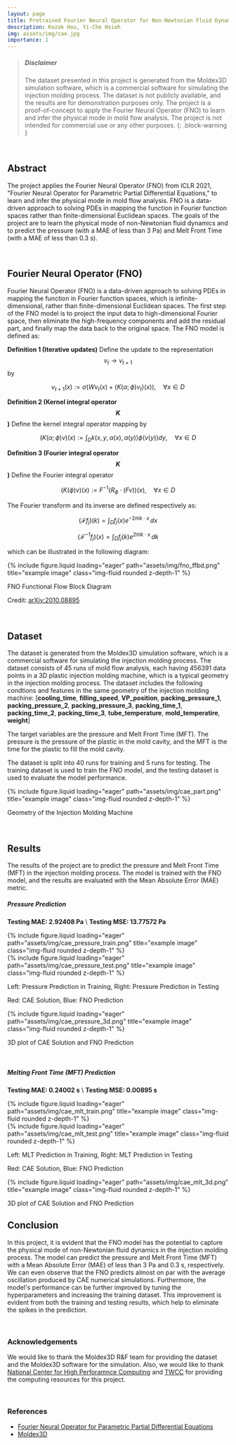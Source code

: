```yaml
---
layout: page
title: Pretrained Fourier Neural Operator for Non-Newtonian Fluid Dynamics
description: Kozak Hou, Yi-Che Hsieh
img: assets/img/cae.jpg
importance: 1
---
```


> ##### Disclaimer
>
> The dataset presented in this project is generated from the Moldex3D simulation software, which is a commercial software for simulating the injection molding process. The dataset is not publicly available, and the results are for demonstration purposes only. The project is a proof-of-concept to apply the Fourier Neural Operator (FNO) to learn and infer the physical mode in mold flow analysis. The project is not intended for commercial use or any other purposes.
{: .block-warning }

<br>

## Abstract
The project applies the Fourier Neural Operator (FNO) from ICLR 2021, "Fourier Neural Operator for Parametric Partial Differential Equations," to learn and infer the physical mode in mold flow analysis. FNO is a data-driven approach to solving PDEs in mapping the function in Fourier function spaces rather than finite-dimensional Euclidean spaces. The goals of the project are to learn the physical mode of non-Newtonian fluid dynamics and to predict the pressure (with a MAE of less than 3 Pa) and Melt Front Time (with a MAE of less than 0.3 s).


<br>

## Fourier Neural Operator (FNO)
Fourier Neural Operator (FNO) is a data-driven approach to solving PDEs in mapping the function in Fourier function spaces, which is infinite-dimensional, rather than finite-dimensional Euclidean spaces. The first step of the FNO model is to project the input data to high-dimensional Fourier space, then eliminate the high-frequency components and add the residual part, and finally map the data back to the original space. The FNO model is defined as:



**Definition 1 (Iterative updates)** Define the update to the representation $$v_t \rightarrow v_{t+1}$$ by

$$
v_{t+1}(x) := \sigma(Wv_t(x) + (K(\alpha; \phi)v_t)(x)), \quad \forall x \in D
$$

**Definition 2 (Kernel integral operator $$K$$)** Define the kernel integral operator mapping by

$$
(K(\alpha; \phi)v)(x) := \int_D k(x, y, \alpha(x), \alpha(y)) \phi(v(y)) dy, \quad \forall x \in D
$$


**Definition 3 (Fourier integral operator $$K$$)** Define the Fourier integral operator

$$
(K(\phi)v)(x) := F^{-1}(R_{\phi} \cdot (Fv))(x), \quad \forall x \in D
$$

The Fourier transform and its inverse are defined respectively as:

$$
(\mathcal{F}f_j)(k) = \int_D f_j(x) e^{-2\pi i k \cdot x} \, dx
$$

$$
(\mathcal{F}^{-1}f_j)(x) = \int_D f_j(k) e^{2\pi i k \cdot x} \, dk
$$

which can be illustrated in the following diagram:

<div class="row justify-content-sm-center">
    <div class="col-sm-10 mt-5 mt-md-0">
        {% include figure.liquid loading="eager" path="assets/img/fno_ffbd.png" title="example image" class="img-fluid rounded z-depth-1" %}
    </div>
</div>
<div class="caption">
    <p>FNO Functional Flow Block Diagram</p>
    <p>Credit: <a href="https://arxiv.org/abs/2010.08895">arXiv:2010.08895</a></p>
</div>


<br>

## Dataset
The dataset is generated from the Moldex3D simulation software, which is a commercial software for simulating the injection molding process. The dataset consists of 45 runs of mold flow analysis, each having 456391 data points in a 3D plastic 
injection molding machine, which is a typical geometry in the injection molding process. The dataset includes the following condtions and features in the same geometry of the injection molding machine:
[**cooling_time**, **filling_speed**, **VP_position**, **packing_pressure_1**, **packing_pressure_2**, **packing_pressure_3**, **packing_time_1**, **packing_time_2**, **packing_time_3**, **tube_temperature**, **mold_temperatire**, **weight**]

The target variables are the pressure and Melt Front Time (MFT). The pressure is the pressure of the plastic in the mold cavity, and the MFT is the time for the plastic to fill the mold cavity.

The dataset is split into 40 runs for training and 5 runs for testing. The training dataset is used to train the FNO model, and the testing dataset is used to evaluate the model performance.

<div class="row justify-content-sm-center">
    <div class="col-sm-10 mt-5 mt-md-0">
        {% include figure.liquid loading="eager" path="assets/img/cae_part.png" title="example image" class="img-fluid rounded z-depth-1" %}
    </div>
</div>
<div class="caption">
    <p>Geometry of the Injection Molding Machine</p>
</div>

<br>

## Results
The results of the project are to predict the pressure and Melt Front Time (MFT) in the injection molding process. The model is trained with the FNO model, and the results are evaluated with the Mean Absolute Error (MAE) metric. 


##### Pressure Prediction

**Testing MAE: 2.92408 Pa**
\\
**Testing MSE: 13.77572 Pa**

<div class="row justify-content-sm-center">
    <div class="col-sm-6 mt-3 mt-md-0">
        {% include figure.liquid loading="eager" path="assets/img/cae_pressure_train.png" title="example image" class="img-fluid rounded z-depth-1" %}
    </div>
    <div class="col-sm-6 mt-3 mt-md-0">
        {% include figure.liquid loading="eager" path="assets/img/cae_pressure_test.png" title="example image" class="img-fluid rounded z-depth-1" %}
    </div>
</div>
<div class="caption">
    <p>Left: Pressure Prediction in Training, Right: Pressure Prediction in Testing</p>
    <p>Red: CAE Solution, Blue: FNO Prediction</p>
</div>

<div class="row justify-content-sm-center">
    <div class="col-sm-7 mt-3 mt-md-0">
        {% include figure.liquid loading="eager" path="assets/img/cae_pressure_3d.png" title="example image" class="img-fluid rounded z-depth-1" %}
    </div>
</div>
<div class="caption">
    <p>3D plot of CAE Solution and FNO Prediction</p>
</div>

<br>

##### Melting Front Time (MFT) Prediction

**Testing MAE: 0.24002 s**
\\
**Testing MSE: 0.00895 s**

<div class="row justify-content-sm-center">
    <div class="col-sm-6 mt-3 mt-md-0">
        {% include figure.liquid loading="eager" path="assets/img/cae_mlt_train.png" title="example image" class="img-fluid rounded z-depth-1" %}
    </div>
    <div class="col-sm-6 mt-3 mt-md-0">
        {% include figure.liquid loading="eager" path="assets/img/cae_mlt_test.png" title="example image" class="img-fluid rounded z-depth-1" %}
    </div>
</div>
<div class="caption">
    <p>Left: MLT Prediction in Training, Right: MLT Prediction in Testing</p>
    <p>Red: CAE Solution, Blue: FNO Prediction</p>
</div>

<div class="row justify-content-sm-center">
    <div class="col-sm-7 mt-3 mt-md-0">
        {% include figure.liquid loading="eager" path="assets/img/cae_mlt_3d.png" title="example image" class="img-fluid rounded z-depth-1" %}
    </div>
</div>
<div class="caption">
    <p>3D plot of CAE Solution and FNO Prediction</p>
</div>

## Conclusion
In this project, it is evident that the FNO model has the potential to capture the physical mode of non-Newtonian fluid dynamics in the injection molding process. The model can predict the pressure and Melt Front Time (MFT) with a Mean Absolute Error (MAE) of less than 3 Pa and 0.3 s, respectively. We can even observe that the FNO predicts almost on par with the average oscillation produced by CAE numerical simulations. Furthermore, the model's performance can be further improved by tuning the hyperparameters and increasing the training dataset. This improvement is evident from both the training and testing results, which help to eliminate the spikes in the prediction.

<br>

### Acknowledgements
We would like to thank the Moldex3D R&F team for providing the dataset and the Moldex3D software for the simulation. Also, we would like to thank [National Center for High Perforamnce Computing](https://www.nchc.org.tw/) and [TWCC](https://www.twcc.ai/) for providing the computing resources for this project.

<br>

### References
- [Fourier Neural Operator for Parametric Partial Differential Equations](https://arxiv.org/abs/2010.08895)
- [Moldex3D](https://www.moldex3d.com/en/)
